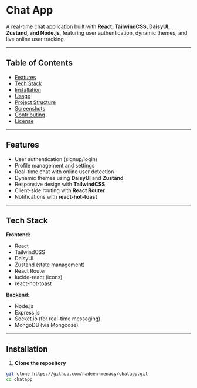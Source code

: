 # Chat App

A real-time chat application built with **React, TailwindCSS, DaisyUI, Zustand, and Node.js**, featuring user authentication, dynamic themes, and live online user tracking.

---

## Table of Contents

- [Features](#features)  
- [Tech Stack](#tech-stack)  
- [Installation](#installation)  
- [Usage](#usage)  
- [Project Structure](#project-structure)  
- [Screenshots](#screenshots)  
- [Contributing](#contributing)  
- [License](#license)  

---

## Features

- User authentication (signup/login)  
- Profile management and settings  
- Real-time chat with online user detection  
- Dynamic themes using **DaisyUI** and **Zustand**  
- Responsive design with **TailwindCSS**  
- Client-side routing with **React Router**  
- Notifications with **react-hot-toast**  

---

## Tech Stack

**Frontend:**  
- React  
- TailwindCSS  
- DaisyUI  
- Zustand (state management)  
- React Router  
- lucide-react (icons)  
- react-hot-toast  

**Backend:**  
- Node.js  
- Express.js  
- Socket.io (for real-time messaging)  
- MongoDB (via Mongoose)  

---

## Installation

1. **Clone the repository**

```bash
git clone https://github.com/nadeen-menacy/chatapp.git
cd chatapp
